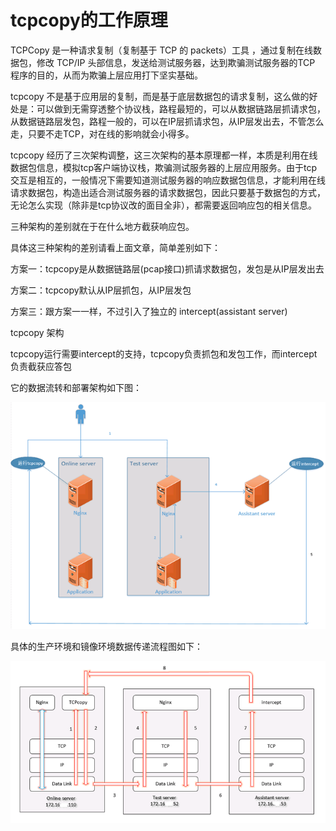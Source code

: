 # tcpcopy的工作原理

TCPCopy 是一种请求复制（复制基于 TCP 的 packets）工具 ，通过复制在线数据包，修改 TCP/IP 头部信息，发送给测试服务器，达到欺骗测试服务器的TCP 程序的目的，从而为欺骗上层应用打下坚实基础。

tcpcopy 不是基于应用层的复制，而是基于底层数据包的请求复制，这么做的好处是：可以做到无需穿透整个协议栈，路程最短的，可以从数据链路层抓请求包，从数据链路层发包，路程一般的，可以在IP层抓请求包，从IP层发出去，不管怎么走，只要不走TCP，对在线的影响就会小得多。

tcpcopy 经历了三次架构调整，这三次架构的基本原理都一样，本质是利用在线数据包信息，模拟tcp客户端协议栈，欺骗测试服务器的上层应用服务。由于tcp交互是相互的，一般情况下需要知道测试服务器的响应数据包信息，才能利用在线请求数据包，构造出适合测试服务器的请求数据包，因此只要基于数据包的方式，无论怎么实现（除非是tcp协议改的面目全非），都需要返回响应包的相关信息。

三种架构的差别就在于在什么地方截获响应包。

具体这三种架构的差别请看上面文章，简单差别如下：

方案一：tcpcopy是从数据链路层\(pcap接口\)抓请求数据包，发包是从IP层发出去

方案二：tcpcopy默认从IP层抓包，从IP层发包

方案三：跟方案一一样，不过引入了独立的 intercept\(assistant server\)

tcpcopy 架构

tcpcopy运行需要intercept的支持，tcpcopy负责抓包和发包工作，而intercept负责截获应答包

它的数据流转和部署架构如下图：

![](/assets/intercept.png)

具体的生产环境和镜像环境数据传递流程图如下：

![](/assets/tcpcopyonline.png)

